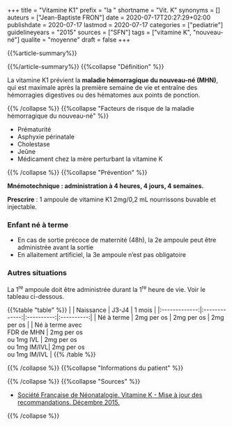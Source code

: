 +++
title = "Vitamine K1"
prefix = "la "
shortname = "Vit. K"
synonyms = []
auteurs = ["Jean-Baptiste FRON"]
date = 2020-07-17T20:27:29+02:00
publishdate = 2020-07-17
lastmod = 2020-07-17
categories = ["pediatrie"]
guidelineyears = "2015"
sources = ["SFN"]
tags = ["vitamine K", "nouveau-né"]
qualite = "moyenne"
draft = false
+++

{{%article-summary%}}

{{%/article-summary%}}
{{%collapse "Définition" %}}

La vitamine K1 prévient la **maladie hémorragique du nouveau-né (MHN)**, qui est maximale après la première semaine de vie et entraîne des hémorragies digestives ou des hématomes aux points de ponction.

{{% /collapse %}}
{{%collapse "Facteurs de risque de la maladie hémorragique du nouveau-né" %}}

- Prématurité
- Asphyxie périnatale
- Cholestase
- Jeûne
- Médicament chez la mère perturbant la vitamine K

{{% /collapse %}}
{{%collapse "Prévention" %}}

**Mnémotechnique : administration à 4 heures, 4 jours, 4 semaines.**

**Prescrire** : 1 ampoule de vitamine K1 2mg/0,2 mL nourrissons buvable et injectable.

### Enfant né à terme

- En cas de sortie précoce de maternité (48h), la 2e ampoule peut être administrée avant la sortie
- En allaitement artificiel, la 3e ampoule n’est pas obligatoire

### Autres situations

La 1<sup>re</sup> ampoule doit être administrée durant la 1<sup>re</sup> heure de vie.
Voir le tableau ci-dessous.

{{%table "table" %}}
|               | Naissance     | J3-J4      | 1 mois     |
|:-------------:|:-------------:|:----------:|:----------:|
| Né à terme    | 2mg per os    | 2mg per os | 2mg per os |
| Né à terme avec<br> FDR de MHN | 2mg per os<br> ou 1mg IVL   | 2mg per os<br> ou 1mg IM/IVL| 2mg per os<br> ou 1mg IM/IVL |
{{% /table %}}

{{% /collapse %}}
{{%collapse "Informations du patient" %}}

{{% /collapse %}}
{{%collapse "Sources" %}}

- [Société Française de Néonatalogie. Vitamine K - Mise à jour des recommandations. Décembre 2015.](//afpa.org/content/uploads/2017/07/4_-7_sfn_recommandations_vitamine_k_maj_2015.pdf)

{{% /collapse %}}
